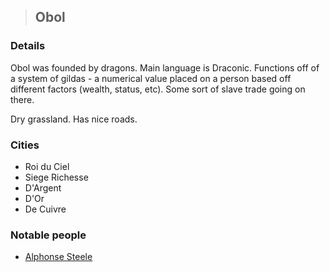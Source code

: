 >## Obol

### Details

Obol was founded by dragons. Main language is Draconic. Functions off of a system of gildas - a numerical value placed on a person based off different factors (wealth, status, etc). Some sort of slave trade going on there.

Dry grassland. Has nice roads.

### Cities

- Roi du Ciel
- Siege Richesse
- D'Argent
- D'Or
- De Cuivre

### Notable people

- [Alphonse Steele](../Characters/PCs/Alphonse%20Steele.md)
